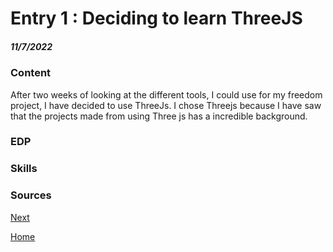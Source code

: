 # Entry 1 : Deciding to learn ThreeJS
##### 11/7/2022

### Content
After two weeks of looking at the different tools, I could use for my freedom project, I have decided to use ThreeJs. I chose Threejs because I have saw that the projects made from using Three js has a incredible background.
### EDP

### Skills

### Sources

[Next](entry02.md)

[Home](../README.md)